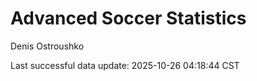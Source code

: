 # Advanced Soccer Statistics
Denis Ostroushko

<!-- gfm -->

Last successful data update: 2025-10-26 04:18:44 CST
